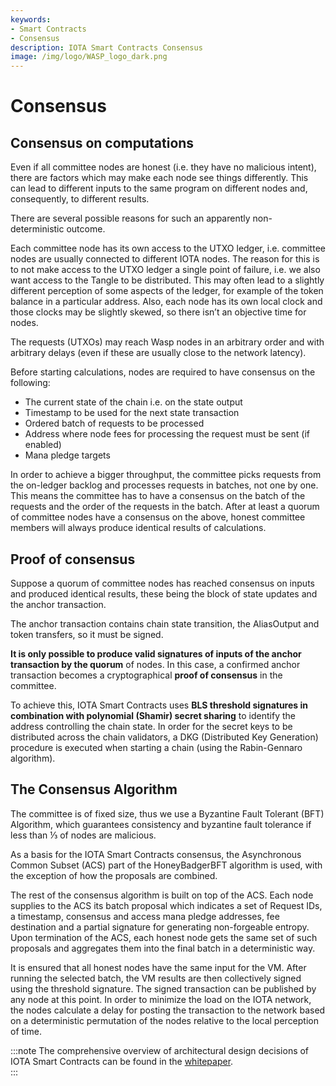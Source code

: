 ```yaml
---
keywords:
- Smart Contracts
- Consensus
description: IOTA Smart Contracts Consensus
image: /img/logo/WASP_logo_dark.png
---
```

# Consensus

## Consensus on computations

Even if all committee nodes are honest (i.e. they have no malicious intent), there are factors which may make each node see things differently. This can lead to different inputs to the same program on different nodes and, consequently, to different results.

There are several possible reasons for such an apparently non-deterministic outcome.

Each committee node has its own access to the UTXO ledger, i.e. committee nodes are usually connected to different IOTA nodes. The reason for this is to not make access to the UTXO ledger a single point of failure, i.e. we also want access to the Tangle to be distributed. This may often lead to a slightly different perception of some aspects of the ledger, for example of the token balance in a particular address. Also, each node has its own local clock and those clocks may be slightly skewed, so there isn’t an objective time for nodes.

The requests (UTXOs) may reach Wasp nodes in an arbitrary order and with arbitrary delays (even if these are usually close to the network latency).

Before starting calculations, nodes are required to have consensus on the following:

- The current state of the chain i.e. on the state output
- Timestamp to be used for the next state transaction
- Ordered batch of requests to be processed
- Address where node fees for processing the request must be sent (if enabled)
- Mana pledge targets

In order to achieve a bigger throughput, the committee picks requests from the on-ledger backlog and processes requests in batches, not one by one. This means the committee has to have a consensus on the batch of the requests and the order of the requests in the batch. After at least a quorum of committee nodes have a consensus on the above, honest committee members will always produce identical results of calculations.

## Proof of consensus

Suppose a quorum of committee nodes has reached consensus on inputs and produced identical results, these being the block of state updates and the anchor transaction.

The anchor transaction contains chain state transition, the AliasOutput and token transfers, so it must be signed.

**It is only possible to produce valid signatures of inputs of the anchor transaction by the quorum** of nodes. In this case, a confirmed anchor transaction becomes a cryptographical **proof of consensus** in the committee.  

To achieve this, IOTA Smart Contracts uses **BLS threshold signatures in combination with polynomial (Shamir) secret sharing** to identify the address controlling the chain state. In order for the secret keys to be distributed across the chain validators, a DKG (Distributed Key Generation) procedure is executed when starting a chain (using the Rabin-Gennaro algorithm).

## The Consensus Algorithm

The committee is of fixed size, thus we use a Byzantine Fault Tolerant (BFT) Algorithm, which guarantees consistency and byzantine fault tolerance if less than ⅓ of nodes are malicious.

As a basis for the IOTA Smart Contracts consensus, the Asynchronous Common Subset (ACS) part of the HoneyBadgerBFT algorithm is used, with the exception of how the proposals are combined.

The rest of the consensus algorithm is built on top of the ACS. Each node supplies to the ACS its batch proposal which indicates a set of Request IDs, a timestamp, consensus and access mana pledge addresses, fee destination and a partial signature for generating non-forgeable entropy. Upon termination of the ACS, each honest node gets the same set of such proposals and aggregates them into the final batch in a deterministic way.

It is ensured that all honest nodes have the same input for the VM. After running the selected batch, the VM results are then collectively signed using the threshold signature. The signed transaction can be published by any node at this point. In order to minimize the load on the IOTA network, the nodes calculate a delay for posting the transaction to the network based on a deterministic permutation of the nodes relative to the local perception of time.

:::note
The comprehensive overview of architectural design decisions of IOTA Smart Contracts can be found in the
[whitepaper](https://github.com/iotaledger/wasp/raw/master/documentation/ISC_WP_Nov_10_2021.pdf).  
:::
